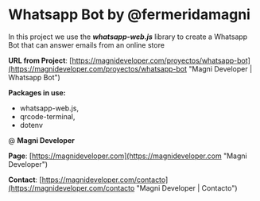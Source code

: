 # Whatsapp Bot by @fermeridamagni

In this project we use the ***whatsapp-web.js*** library to create a Whatsapp Bot that can answer emails from an online store

**URL from Project**: [https://magnideveloper.com/proyectos/whatsapp-bot](https://magnideveloper.com/proyectos/whatsapp-bot "Magni Developer | Whatsapp Bot")

**Packages in use:**

* whatsapp-web.js,
* qrcode-terminal,
* dotenv

@ **Magni Developer**

**Page**: [https://magnideveloper.com](https://magnideveloper.com "Magni Developer")

**Contact**: [https://magnideveloper.com/contacto](https://magnideveloper.com/contacto "Magni Developer | Contacto")
